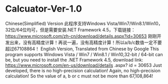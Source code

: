 # Calcuator-Ver-1.0
Chinese(Simplified) Version
此程序支持Windows Vista/Win7/Win8.1/Win10，32位/64位均可，但是需要安装.NET Framework 4.5，下载链接：https://www.microsoft.com/zh-cn/download/details.aspx?id=30653
刚刚开发出来，没有高精度计算！再说一遍，没有高精度计算！所以a/b/c数值一定不要超过67108864！
English Version, Translated from Chinese by Google
This program supports Windows Vista / Win7 / Win8.1 / Win10,32-bit / 64-bit can be, but you need to install the .NET Framework 4.5, download link: https://www.microsoft.com/en-us/download/details .aspx? id = 30653
Just developed, there is no high-precision calculation! Again, no high-precision calculation! So the value of a, b or c must not be more than 67,108,864!

